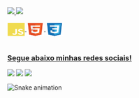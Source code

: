 <div>
  <a href="https://github.com/linnemarques2">
  <img height="180em" src="https://github-readme-stats.vercel.app/api?username=linnemarques2&show_icons=true&theme=tokyonight&include_all_commits=true&count_private=true"/>
  <img height="180em" src="https://github-readme-stats.vercel.app/api/top-langs/?username=linnemarques2&layout=compact&langs_count=6&theme=tokyonight"/>
</div>

<div style="display: inline_block"><br>
  <img align="center" alt="Js" height="30" width="40" src="https://raw.githubusercontent.com/devicons/devicon/master/icons/javascript/javascript-plain.svg">
  <img align="center" alt="HTML" height="30" width="40" src="https://raw.githubusercontent.com/devicons/devicon/master/icons/html5/html5-original.svg">
  <img align="center" alt="CSS" height="30" width="40" src="https://raw.githubusercontent.com/devicons/devicon/master/icons/css3/css3-original.svg">
</div>
 
 <br>
 
  ### Segue abaixo minhas redes sociais!
 
<div> 
  <a href="https://twitter.com/linnemarques2" target="_blank"><img src="https://img.shields.io/badge/-Twitter-1DA1F2?style=for-the-badge&logo=twitter&logoColor=white" ></a>
  <a href="https://instagram.com/linnemarques2" target="_blank"><img src="https://img.shields.io/badge/-Instagram-%23E4405F?style=for-the-badge&logo=instagram&logoColor=white" ></a>
  <a href="https://www.linkedin.com/in/alinemarques24" target="_blank"><img src="https://img.shields.io/badge/-LinkedIn-%230077B5?style=for-the-badge&logo=linkedin&logoColor=white" ></a> 
 
  ![Snake animation](https://github.com/linnemarques2/linnemarques2/blob/output/github-contribution-grid-snake.svg)

</div>
